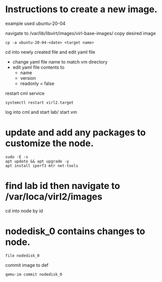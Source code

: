 # Instructions to create a new image. 
example used ubuntu-20-04

navigate to /var/lib/libvirt/images/virl-base-images/
copy desired image
```
cp -a ubuntu-20-04-<date> <target name>

```
cd into newly created file and edit yaml file
- change yaml file name to match vm directory
- edit yaml file contents to
  - name
  - version
  - readonly = false

restart cml service

```
systemctl restart virl2.target

```

log into cml and start lab/ start vm 

# update and add any packages to customize the node. 

```
sudo -E -s
apt update && apt upgrade -y 
apt install iperf3 mtr net-tools

```

# find lab id then navigate to /var/loca/virl2/images
cd into node by id
# nodedisk_0 contains changes to node. 
```
file nodedisk_0
```
commit image to def
```
qemu-im commit nodedisk_0
```
